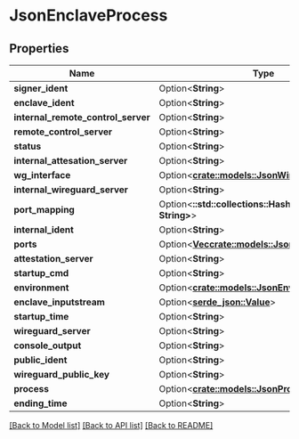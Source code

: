 # JsonEnclaveProcess

## Properties

Name | Type | Description | Notes
------------ | ------------- | ------------- | -------------
**signer_ident** | Option<**String**> |  | [optional]
**enclave_ident** | Option<**String**> |  | [optional]
**internal_remote_control_server** | Option<**String**> |  | [optional]
**remote_control_server** | Option<**String**> |  | [optional]
**status** | Option<**String**> |  | [optional]
**internal_attesation_server** | Option<**String**> |  | [optional]
**wg_interface** | Option<[**crate::models::JsonWireguardInterface**](json_WireguardInterface.md)> |  | [optional]
**internal_wireguard_server** | Option<**String**> |  | [optional]
**port_mapping** | Option<**::std::collections::HashMap<String, String>**> |  | [optional]
**internal_ident** | Option<**String**> |  | [optional]
**ports** | Option<[**Vec<crate::models::JsonEnclavePort>**](json_EnclavePort.md)> |  | [optional]
**attestation_server** | Option<**String**> |  | [optional]
**startup_cmd** | Option<**String**> |  | [optional]
**environment** | Option<[**crate::models::JsonEnvironment**](json_Environment.md)> |  | [optional]
**enclave_inputstream** | Option<[**serde_json::Value**](.md)> |  | [optional]
**startup_time** | Option<**String**> |  | [optional]
**wireguard_server** | Option<**String**> |  | [optional]
**console_output** | Option<**String**> |  | [optional]
**public_ident** | Option<**String**> |  | [optional]
**wireguard_public_key** | Option<**String**> |  | [optional]
**process** | Option<[**crate::models::JsonProcess**](json_Process.md)> |  | [optional]
**ending_time** | Option<**String**> |  | [optional]

[[Back to Model list]](../README.md#documentation-for-models) [[Back to API list]](../README.md#documentation-for-api-endpoints) [[Back to README]](../README.md)


